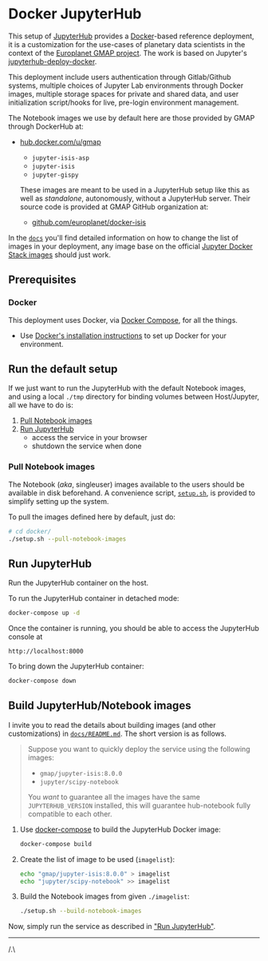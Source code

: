 # Docker JupyterHub

This setup of [JupyterHub](https://github.com/jupyter/jupyterhub) provides a
[Docker](https://docs.docker.com)-based reference deployment,
it is a customization for the use-cases of planetary data scientists
in the context of the [Europlanet GMAP project](https://europlanet-gmap.eu).
The work is based on Jupyter's
[jupyterhub-deploy-docker](https://github.com/jupyter/jupyterhub-deploy-docker).

This deployment include users authentication through Gitlab/Github systems,
multiple choices of Jupyter Lab environments through Docker images,
multiple storage spaces for private and shared data,
and user initialization script/hooks for live, pre-login environment management.

The Notebook images we use by default here are those provided by GMAP through
DockerHub at:

- [hub.docker.com/u/gmap](https://hub.docker.com/u/gmap)
    - `jupyter-isis-asp`
    - `jupyter-isis`
    - `jupyter-gispy`

    These images are meant to be used in a JupyterHub setup like this
    as well as *standalone*, autonomously, without a JupyterHub server.
    Their source code is provided at GMAP GitHub organization at:
    - [github.com/europlanet/docker-isis](https://github.com/europlanet/docker-isis)

In the [`docs`](docs/README.md) you'll find detailed information on how to
change the list of images in your deployment, any image base on the official
[Jupyter Docker Stack images](https://jupyter-docker-stacks.readthedocs.io)
should just work.

## Prerequisites

### Docker

This deployment uses Docker, via [Docker Compose](https://docs.docker.com/compose/), for all the things.

- Use [Docker's installation instructions](https://docs.docker.com/engine/installation/)
   to set up Docker for your environment.

## Run the default setup

If we just want to run the JupyterHub with the default Notebook images,
and using a local `./tmp` directory for binding volumes between Host/Jupyter,
all we have to do is:

1. [Pull Notebook images](#pull-notebook-images)
2. [Run JupyterHub](#run-jupyterhub)
    - access the service in your browser
    - shutdown the service when done

### Pull Notebook images

The Notebook (*aka*, singleuser) images available to the users should be
available in disk beforehand.
A convenience script, [`setup.sh`](setup.sh), is provided to simplify setting up
the system.

To pull the images defined here by default, just do:
```bash
# cd docker/
./setup.sh --pull-notebook-images
```

## Run JupyterHub

Run the JupyterHub container on the host.

To run the JupyterHub container in detached mode:

```bash
docker-compose up -d
```

Once the container is running, you should be able to access the JupyterHub console at

```
http://localhost:8000
```

To bring down the JupyterHub container:

```bash
docker-compose down
```

## Build JupyterHub/Notebook images

I invite you to read the details about building images (and other customizations)
in [`docs/README.md`](docs/README.md).
The short version is as follows.

> Suppose you want to quickly deploy the service using the following images:
> - `gmap/jupyter-isis:8.0.0`
> - `jupyter/scipy-notebook`
>
> You *want* to guarantee all the images have the same `JUPYTERHUB_VERSION`
> installed, this will guarantee hub-notebook fully compatible to each other.

1. Use [docker-compose](https://docs.docker.com/compose/reference/) to build
   the JupyterHub Docker image:

   ```bash
   docker-compose build
   ```

2. Create the list of image to be used (`imagelist`):

   ```bash
   echo "gmap/jupyter-isis:8.0.0" > imagelist
   echo "jupyter/scipy-notebook" >> imagelist
   ```

3. Build the Notebook images from given `./imagelist`:
   ```bash
   ./setup.sh --build-notebook-images
   ```

Now, simply run the service as described in ["Run JupyterHub"](#run-jupyterhub).

---
/.\

